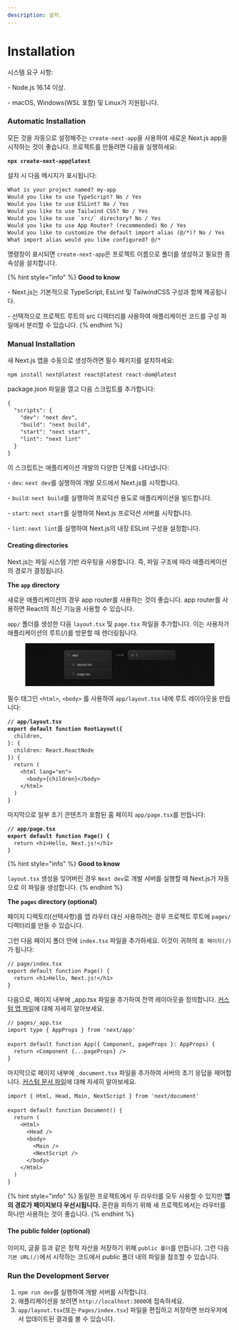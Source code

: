```yaml
---
description: 설치.
---
```


# Installation

시스템 요구 사항:

\- Node.js 16.14 이상.

\- macOS, Windows(WSL 포함) 및 Linux가 지원됩니다.



### Automatic Installation <a href="#automatic-installation" id="automatic-installation"></a>

모든 것을 자동으로 설정해주는 `create-next-app`을 사용하여 새로운 Next.js app을 시작하는 것이 좋습니다. 프로젝트를 만들려면 다음을 실행하세요:

<pre><code><strong>npx create-next-app@latest
</strong></code></pre>

설치 시 다음 메시지가 표시됩니다:

```
What is your project named? my-app
Would you like to use TypeScript? No / Yes
Would you like to use ESLint? No / Yes
Would you like to use Tailwind CSS? No / Yes
Would you like to use `src/` directory? No / Yes
Would you like to use App Router? (recommended) No / Yes
Would you like to customize the default import alias (@/*)? No / Yes
What import alias would you like configured? @/*
```

명령창이 표시되면 `create-next-app`은 프로젝트 이름으로 폴더를 생성하고 필요한 종속성을 설치합니다.

{% hint style="info" %}
**Good to know**

\- Next.js는 기본적으로 TypeScript, EsLint 및 TailwindCSS 구성과 함께 제공됩니다.

\- 선택적으로 프로젝트 루트의 src 디렉터리를 사용하여 애플리케이션 코드를 구성 파일에서 분리할 수 있습니다.
{% endhint %}

### Manual Installation <a href="#manual-installation" id="manual-installation"></a>

새 Next.js 앱을 수동으로 생성하려면 필수 패키지를 설치하세요:

```
npm install next@latest react@latest react-dom@latest
```

package.json 파일을 열고 다음 스크립트를 추가합니다:

```
{
  "scripts": {
    "dev": "next dev",
    "build": "next build",
    "start": "next start",
    "lint": "next lint"
  }
}
```

이 스크립트는 애플리케이션 개발의 다양한 단계를 나타냅니다:

\- `dev`: `next dev`를 실행하여 개발 모드에서 Next.js를 시작합니다.

\- `build`: `next build`를 실행하여 프로덕션 용도로 애플리케이션을  빌드합니다.

\- `start`: `next start`를 실행하여 Next.js 프로덕션 서버를 시작합니다.

\- `lint`: `next lint`를 실행하여 Next.js의 내장 ESLint 구성을 설정합니다.



#### Creating directories

Next.js는 파일 시스템 기반 라우팅을 사용합니다. 즉, 파일 구조에 따라 애플리케이션의 경로가 결정됩니다.

**The `app` directory**

새로운 애플리케이션의 경우 app router를 사용하는 것이 좋습니다. app router를 사용하면 React의 최신 기능을 사용할 수 있습니다.

`app/` 폴더를 생성한 다음 `layout.tsx` 및 `page.tsx` 파일을 추가합니다. 이는 사용자가 애플리케이션의 루트(/)를 방문할 때 렌더링됩니다.

<figure><img src="../../../.gitbook/assets/image.png" alt=""><figcaption></figcaption></figure>

필수 태그인 `<html>`, `<body>` 를 사용하여 `app/layout.tsx` 내에 루트 레이아웃을 만듭니다:

<pre class="language-tsx"><code class="lang-tsx"><strong>// app/layout.tsx
</strong><strong>export default function RootLayout({
</strong>  children,
}: {
  children: React.ReactNode
}) {
  return (
    &#x3C;html lang="en">
      &#x3C;body>{children}&#x3C;/body>
    &#x3C;/html>
  )
}
</code></pre>

마지막으로 일부 초기 콘텐츠가 포함된 홈 페이지 `app/page.tsx`를 만듭니다:

<pre class="language-tsx"><code class="lang-tsx"><strong>// app/page.tsx
</strong><strong>export default function Page() {
</strong>  return &#x3C;h1>Hello, Next.js!&#x3C;/h1>
}
</code></pre>

{% hint style="info" %}
**Good to know**

`layout.tsx` 생성을 잊어버린 경우 `Next dev`로 개발 서버를 실행할 때 Next.js가 자동으로 이 파일을 생성합니다.
{% endhint %}

**The `pages` directory (optional)**

페이지 디렉토리(선택사항)를 앱 라우터 대신 사용하려는 경우 프로젝트 루트에 `pages/` 디렉터리를 만들 수 있습니다.

그런 다음 페이지 폴더 안에 `index.tsx` 파일을 추가하세요. 이것이 귀하의 `홈 페이지(/)`가 됩니다:

```tsx
// page/index.tsx
export default function Page() {
  return <h1>Hello, Next.js!</h1>
}
```

다음으로, 페이지 내부에 \_app.tsx 파일을 추가하여 전역 레이아웃을 정의합니다. [커스텀 앱 파일](https://nextjs.org/docs/pages/building-your-application/routing/custom-app)에 대해 자세히 알아보세요.

```tsx
// pages/_app.tsx
import type { AppProps } from 'next/app'
 
export default function App({ Component, pageProps }: AppProps) {
  return <Component {...pageProps} />
}
```

마지막으로 페이지 내부에 `_document.tsx` 파일을 추가하여 서버의 초기 응답을 제어합니다. [커스텀 문서 파일](https://nextjs.org/docs/pages/building-your-application/routing/custom-document)에 대해 자세히 알아보세요.

```tsx
import { Html, Head, Main, NextScript } from 'next/document'
 
export default function Document() {
  return (
    <Html>
      <Head />
      <body>
        <Main />
        <NextScript />
      </body>
    </Html>
  )
}
```

{% hint style="info" %}
동일한 프로젝트에서 두 라우터를 모두 사용할 수 있지만 **앱의 경로가 페이지보다 우선시됩니다.** 혼란을 피하기 위해 새 프로젝트에서는 라우터를 하나만 사용하는 것이 좋습니다.
{% endhint %}



#### The public folder (optional)

이미지, 글꼴 등과 같은 정적 자산을 저장하기 위해 `public 폴더`를 만듭니다. 그런 다음 `기본 URL(/)`에서 시작하는 코드에서 public 폴더 내의 파일을 참조할 수 있습니다.



### Run the Development Server <a href="#run-the-development-server" id="run-the-development-server"></a>

1. `npm run dev`를 실행하여 개발 서버를 시작합니다.
2. 애플리케이션을 보려면 `http://localhost:3000`에 접속하세요.
3. `app/layout.tsx`(또는 `Pages/index.tsx`) 파일을 편집하고 저장하면 브라우저에서 업데이트된 결과를 볼 수 있습니다.
